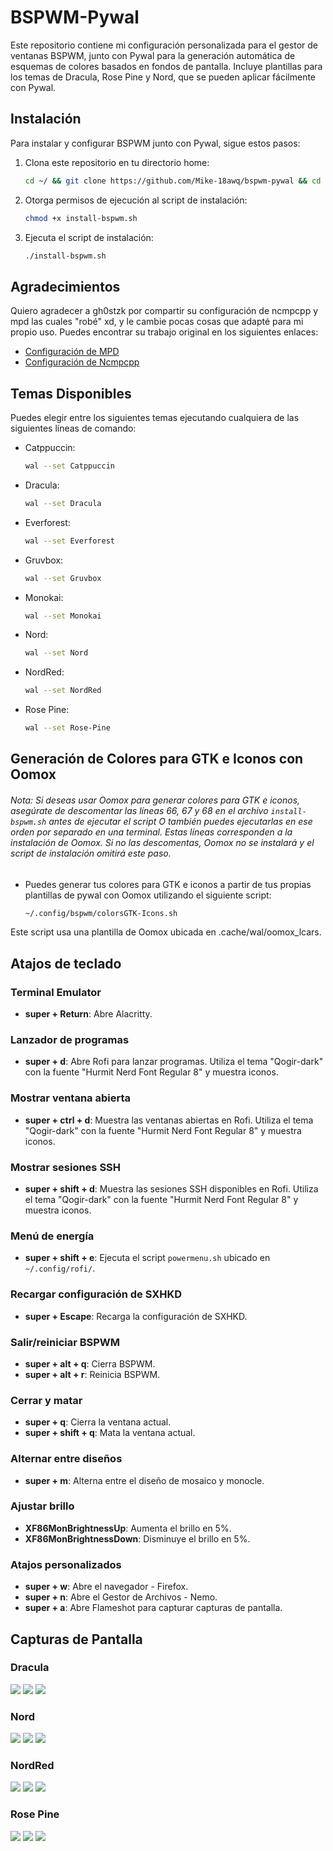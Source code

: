 # BSPWM-Pywal

Este repositorio contiene mi configuración personalizada para el gestor de ventanas BSPWM, junto con Pywal para la generación automática de esquemas de colores basados en fondos de pantalla. Incluye plantillas para los temas de Dracula, Rose Pine y Nord, que se pueden aplicar fácilmente con Pywal.

## Instalación

Para instalar y configurar BSPWM junto con Pywal, sigue estos pasos:

1. Clona este repositorio en tu directorio home:

    ```bash
    cd ~/ && git clone https://github.com/Mike-18awq/bspwm-pywal && cd ~/bspwm-pywal
    ```

2. Otorga permisos de ejecución al script de instalación:

    ```bash
    chmod +x install-bspwm.sh
    ```

3. Ejecuta el script de instalación:

    ```bash
    ./install-bspwm.sh
    ```

## Agradecimientos

Quiero agradecer a gh0stzk por compartir su configuración de ncmpcpp y mpd las cuales "robé" xd, y le cambie pocas cosas que adapté para mi propio uso. Puedes encontrar su trabajo original en los siguientes enlaces:

- [Configuración de MPD](https://github.com/gh0stzk/dotfiles/tree/master/config/mpd)
- [Configuración de Ncmpcpp](https://github.com/gh0stzk/dotfiles/tree/master/config/ncmpcpp)

## Temas Disponibles

Puedes elegir entre los siguientes temas ejecutando cualquiera de las siguientes líneas de comando:
- Catppuccin:
  ```bash
  wal --set Catppuccin
  ```
- Dracula:
  ```bash
  wal --set Dracula
  ```
- Everforest:
  ```bash
  wal --set Everforest
  ```
- Gruvbox:
  ```bash
  wal --set Gruvbox
  ```
- Monokai:
  ```bash
  wal --set Monokai
  ```
- Nord:
  ```bash
  wal --set Nord
  ```
- NordRed:
  ```bash
  wal --set NordRed
  ```
- Rose Pine:
  ```bash
  wal --set Rose-Pine
  ```
  
## Generación de Colores para GTK e Iconos con Oomox
###### Nota: Si deseas usar Oomox para generar colores para GTK e iconos, asegúrate de descomentar las líneas 66, 67 y 68 en el archivo `install-bspwm.sh` antes de ejecutar el script O también puedes ejecutarlas en ese orden por separado en una terminal. Estas líneas corresponden a la instalación de Oomox. Si no las descomentas, Oomox no se instalará y el script de instalación omitirá este paso.
    
- Puedes generar tus colores para GTK e iconos a partir de tus propias plantillas de pywal con Oomox utilizando el siguiente script:
  ```bash
  ~/.config/bspwm/colorsGTK-Icons.sh
  ```
Este script usa una plantilla de Oomox ubicada en .cache/wal/oomox_lcars.

## Atajos de teclado

### Terminal Emulator

- **super + Return**: Abre Alacritty.

### Lanzador de programas

- **super + d**: Abre Rofi para lanzar programas. Utiliza el tema "Qogir-dark" con la fuente "Hurmit Nerd Font Regular 8" y muestra iconos.

### Mostrar ventana abierta

- **super + ctrl + d**: Muestra las ventanas abiertas en Rofi. Utiliza el tema "Qogir-dark" con la fuente "Hurmit Nerd Font Regular 8" y muestra iconos.

### Mostrar sesiones SSH

- **super + shift + d**: Muestra las sesiones SSH disponibles en Rofi. Utiliza el tema "Qogir-dark" con la fuente "Hurmit Nerd Font Regular 8" y muestra iconos.

### Menú de energía

- **super + shift + e**: Ejecuta el script `powermenu.sh` ubicado en `~/.config/rofi/`.

### Recargar configuración de SXHKD

- **super + Escape**: Recarga la configuración de SXHKD.

### Salir/reiniciar BSPWM

- **super + alt + q**: Cierra BSPWM.
- **super + alt + r**: Reinicia BSPWM.

### Cerrar y matar

- **super + q**: Cierra la ventana actual.
- **super + shift + q**: Mata la ventana actual.

### Alternar entre diseños

- **super + m**: Alterna entre el diseño de mosaico y monocle.

### Ajustar brillo

- **XF86MonBrightnessUp**: Aumenta el brillo en 5%.
- **XF86MonBrightnessDown**: Disminuye el brillo en 5%.

### Atajos personalizados

- **super + w**: Abre el navegador - Firefox.
- **super + n**: Abre el Gestor de Archivos - Nemo.
- **super + a**: Abre Flameshot para capturar capturas de pantalla.

## Capturas de Pantalla
### Dracula
![](https://github.com/Mike-18awq/bspwm-pywal/blob/main/Dracula1.png)
![](https://github.com/Mike-18awq/bspwm-pywal/blob/main/Dracula2.png)
![](https://github.com/Mike-18awq/bspwm-pywal/blob/main/Dracula3.png)

### Nord
![](https://github.com/Mike-18awq/bspwm-pywal/blob/main/Nord1.png)
![](https://github.com/Mike-18awq/bspwm-pywal/blob/main/Nord2.png)
![](https://github.com/Mike-18awq/bspwm-pywal/blob/main/Nord3.png)

### NordRed
![](https://github.com/Mike-18awq/bspwm-pywal/blob/main/NordRed1.png)
![](https://github.com/Mike-18awq/bspwm-pywal/blob/main/NordRed2.png)
![](https://github.com/Mike-18awq/bspwm-pywal/blob/main/NordRed3.png)

### Rose Pine
![](https://github.com/Mike-18awq/bspwm-pywal/blob/main/RosePine1.png)
![](https://github.com/Mike-18awq/bspwm-pywal/blob/main/RosePine2.png)
![](https://github.com/Mike-18awq/bspwm-pywal/blob/main/RosePine3.png)
